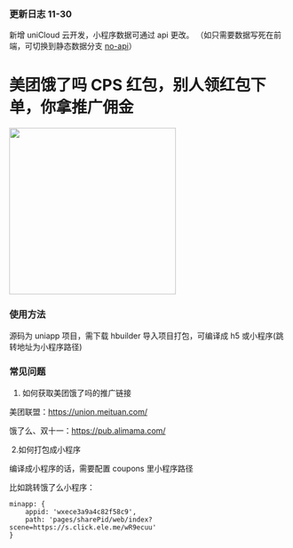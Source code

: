 ### 更新日志 11-30

新增 uniCloud 云开发，小程序数据可通过 api 更改。
（如只需要数据写死在前端，可切换到静态数据分支 [no-api](https://github.com/zwpro/coupons/tree/no-api)）

# 美团饿了吗 CPS 红包，别人领红包下单，你拿推广佣金

<img src="https://raw.githubusercontent.com/zwpro/coupons/master/static/demo.png" width="300"/>

### 使用方法

源码为 uniapp 项目，需下载 hbuilder 导入项目打包，可编译成 h5 或小程序(跳转地址为小程序路径)

### 常见问题

1. 如何获取美团饿了吗的推广链接

美团联盟：https://union.meituan.com/

饿了么、双十一：https://pub.alimama.com/

​ 2.如何打包成小程序

编译成小程序的话，需要配置 coupons 里小程序路径

比如跳转饿了么小程序：

```
minapp: {
    appid: 'wxece3a9a4c82f58c9',
    path: 'pages/sharePid/web/index?scene=https://s.click.ele.me/wR9ecuu'
}
```
